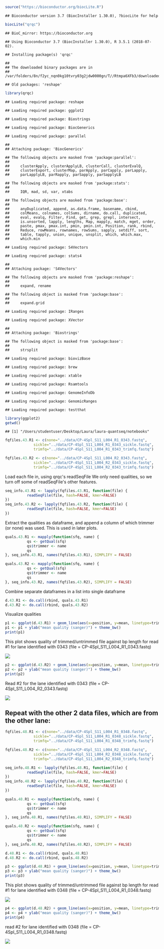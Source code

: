 ``` r
source("https://bioconductor.org/biocLite.R")
```

    ## Bioconductor version 3.7 (BiocInstaller 1.30.0), ?biocLite for help

``` r
biocLite("qrqc")
```

    ## BioC_mirror: https://bioconductor.org

    ## Using Bioconductor 3.7 (BiocInstaller 1.30.0), R 3.5.1 (2018-07-02).

    ## Installing package(s) 'qrqc'

    ## 
    ## The downloaded binary packages are in
    ##  /var/folders/8n/f2yc_nqn0kg10tvry03g2jdw0000gn/T//Rtmpa6XFb3/downloaded_packages

    ## Old packages: 'reshape'

``` r
library(qrqc)
```

    ## Loading required package: reshape

    ## Loading required package: ggplot2

    ## Loading required package: Biostrings

    ## Loading required package: BiocGenerics

    ## Loading required package: parallel

    ## 
    ## Attaching package: 'BiocGenerics'

    ## The following objects are masked from 'package:parallel':
    ## 
    ##     clusterApply, clusterApplyLB, clusterCall, clusterEvalQ,
    ##     clusterExport, clusterMap, parApply, parCapply, parLapply,
    ##     parLapplyLB, parRapply, parSapply, parSapplyLB

    ## The following objects are masked from 'package:stats':
    ## 
    ##     IQR, mad, sd, var, xtabs

    ## The following objects are masked from 'package:base':
    ## 
    ##     anyDuplicated, append, as.data.frame, basename, cbind,
    ##     colMeans, colnames, colSums, dirname, do.call, duplicated,
    ##     eval, evalq, Filter, Find, get, grep, grepl, intersect,
    ##     is.unsorted, lapply, lengths, Map, mapply, match, mget, order,
    ##     paste, pmax, pmax.int, pmin, pmin.int, Position, rank, rbind,
    ##     Reduce, rowMeans, rownames, rowSums, sapply, setdiff, sort,
    ##     table, tapply, union, unique, unsplit, which, which.max,
    ##     which.min

    ## Loading required package: S4Vectors

    ## Loading required package: stats4

    ## 
    ## Attaching package: 'S4Vectors'

    ## The following objects are masked from 'package:reshape':
    ## 
    ##     expand, rename

    ## The following object is masked from 'package:base':
    ## 
    ##     expand.grid

    ## Loading required package: IRanges

    ## Loading required package: XVector

    ## 
    ## Attaching package: 'Biostrings'

    ## The following object is masked from 'package:base':
    ## 
    ##     strsplit

    ## Loading required package: biovizBase

    ## Loading required package: brew

    ## Loading required package: xtable

    ## Loading required package: Rsamtools

    ## Loading required package: GenomeInfoDb

    ## Loading required package: GenomicRanges

    ## Loading required package: testthat

``` r
library(ggplot2)
getwd()
```

    ## [1] "/Users/studentuser/Desktop/Laura/laura-quantseq/notebooks"

``` r
fqfiles.43.R1 <- c(none="../data/CP-4Spl_S11_L004_R1_0343.fastq",
             sickle="../data/CP-4Spl_S11_L004_R1_0343_sickle.fastq",
             trimfq="../data/CP-4Spl_S11_L004_R1_0343_trimfq.fastq")

fqfiles.43.R2 <- c(none="../data/CP-4Spl_S11_L004_R2_0343.fastq",
             sickle="../data/CP-4Spl_S11_L004_R2_0343_sickle.fastq",
             trimfq="../data/CP-4Spl_S11_L004_R2_0343_trimfq.fastq")
```

Load each file in, using qrqc's readSeqFile We only need qualities, so we turn off some of readSeqFile's other features.

``` r
seq_info.43.R1 <- lapply(fqfiles.43.R1, function(file) {
          readSeqFile(file, hash=FALSE, kmer=FALSE)
})
seq_info.43.R2 <- lapply(fqfiles.43.R2, function(file) {
          readSeqFile(file, hash=FALSE, kmer=FALSE)
})
```

Extract the qualities as dataframe, and append a column of which trimmer (or none) was used. This is used in later plots.

``` r
quals.43.R1 <- mapply(function(sfq, name) {
          qs <- getQual(sfq)
          qs$trimmer <- name
          qs
}, seq_info.43.R1, names(fqfiles.43.R1), SIMPLIFY = FALSE)

quals.43.R2 <- mapply(function(sfq, name) {
          qs <- getQual(sfq)
          qs$trimmer <- name
          qs
}, seq_info.43.R2, names(fqfiles.43.R2), SIMPLIFY = FALSE)
```

Combine separate dataframes in a list into single dataframe

``` r
d.43.R1 <- do.call(rbind, quals.43.R1)
d.43.R2 <- do.call(rbind, quals.43.R2)
```

Visualize qualities

``` r
p1 <- ggplot(d.43.R1) + geom_line(aes(x=position, y=mean, linetype=trimmer))
p1 <- p1 + ylab("mean quality (sanger)") + theme_bw()
print(p1)
```

This plot shows quality of trimmed/untrimmed file against bp length for read #1 for lane identified with 0343 (file = CP-4Spl_S11_L004_R1_0343.fastq) 

![](RNASeq-screening_files/figure-markdown_github/unnamed-chunk-6-1.png)

``` r
p2 <- ggplot(d.43.R2) + geom_line(aes(x=position, y=mean, linetype=trimmer))
p2 <- p2 + ylab("mean quality (sanger)") + theme_bw()
print(p2)
```

Read #2 for the lane identified with 0343 (file = CP-4Spl_S11_L004_R2_0343.fastq) 

![](RNASeq-screening_files/figure-markdown_github/unnamed-chunk-6-2.png)

Repeat with the other 2 data files, which are from the other lane:
------------------------------------------------------------------

``` r
fqfiles.48.R1 <- c(none="../data/CP-4Spl_S11_L004_R1_0348.fastq",
             sickle="../data/CP-4Spl_S11_L004_R1_0348_sickle.fastq",
             trimfq="../data/CP-4Spl_S11_L004_R1_0348_trimfq.fastq")

fqfiles.48.R2 <- c(none="../data/CP-4Spl_S11_L004_R2_0348.fastq",
             sickle="../data/CP-4Spl_S11_L004_R2_0348_sickle.fastq",
             trimfq="../data/CP-4Spl_S11_L004_R2_0348_trimfq.fastq")

seq_info.48.R1 <- lapply(fqfiles.48.R1, function(file) {
          readSeqFile(file, hash=FALSE, kmer=FALSE)
})
seq_info.48.R2 <- lapply(fqfiles.48.R2, function(file) {
          readSeqFile(file, hash=FALSE, kmer=FALSE)
})

quals.48.R1 <- mapply(function(sfq, name) {
          qs <- getQual(sfq)
          qs$trimmer <- name
          qs
}, seq_info.48.R1, names(fqfiles.48.R1), SIMPLIFY = FALSE)

quals.48.R2 <- mapply(function(sfq, name) {
          qs <- getQual(sfq)
          qs$trimmer <- name
          qs
}, seq_info.48.R2, names(fqfiles.48.R2), SIMPLIFY = FALSE)

d.48.R1 <- do.call(rbind, quals.48.R1)
d.48.R2 <- do.call(rbind, quals.48.R2)

p3 <- ggplot(d.48.R1) + geom_line(aes(x=position, y=mean, linetype=trimmer))
p3 <- p3 + ylab("mean quality (sanger)") + theme_bw()
print(p3)
```

This plot shows quality of trimmed/untrimmed file against bp length for read #1 for lane identified with 0348 (file = CP-4Spl_S11_L004_R1_0348.fastq) 

![](RNASeq-screening_files/figure-markdown_github/unnamed-chunk-7-1.png)

``` r
p4 <- ggplot(d.48.R2) + geom_line(aes(x=position, y=mean, linetype=trimmer))
p4 <- p4 + ylab("mean quality (sanger)") + theme_bw()
print(p4)
```

read #2 for lane identified with 0348 (file = CP-4Spl_S11_L004_R1_0348.fastq) 

![](RNASeq-screening_files/figure-markdown_github/unnamed-chunk-7-2.png)
